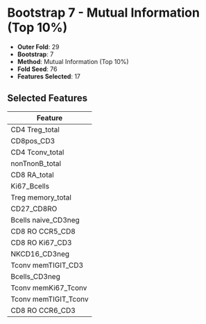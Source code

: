 # Bootstrap 7 - Mutual Information (Top 10%)

- **Outer Fold**: 29
- **Bootstrap**: 7
- **Method**: Mutual Information (Top 10%)
- **Fold Seed**: 76
- **Features Selected**: 17

## Selected Features

| Feature |
|---------|
| CD4 Treg_total |
| CD8pos_CD3 |
| CD4 Tconv_total |
| nonTnonB_total |
| CD8 RA_total |
| Ki67_Bcells |
| Treg memory_total |
| CD27_CD8RO |
| Bcells naive_CD3neg |
| CD8 RO CCR5_CD8 |
| CD8  RO Ki67_CD3 |
| NKCD16_CD3neg |
| Tconv memTIGIT_CD3 |
| Bcells_CD3neg |
| Tconv memKi67_Tconv |
| Tconv memTIGIT_Tconv |
| CD8 RO CCR6_CD3 |
